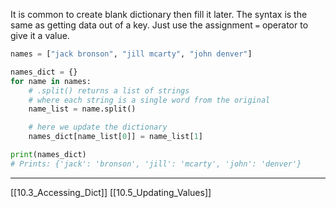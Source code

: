 It is common to create blank dictionary then fill it later.
The syntax is the same as getting data out of a key.
Just use the assignment `=` operator to give it a value.

``` python
names = ["jack bronson", "jill mcarty", "john denver"]

names_dict = {}
for name in names:
    # .split() returns a list of strings
    # where each string is a single word from the original
    name_list = name.split()

    # here we update the dictionary
    names_dict[name_list[0]] = name_list[1]

print(names_dict)
# Prints: {'jack': 'bronson', 'jill': 'mcarty', 'john': 'denver'}
```

---
[[10.3_Accessing_Dict]]
[[10.5_Updating_Values]]